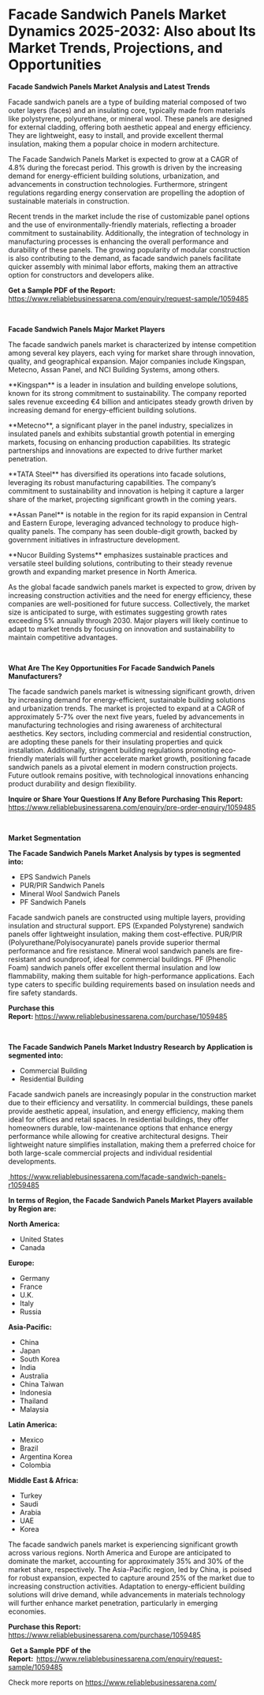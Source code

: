 <p><h1>Facade Sandwich Panels Market Dynamics 2025-2032: Also about Its Market Trends, Projections, and Opportunities</h1></p><p><strong>Facade Sandwich Panels Market Analysis and Latest Trends</strong></p>
<p><p>Facade sandwich panels are a type of building material composed of two outer layers (faces) and an insulating core, typically made from materials like polystyrene, polyurethane, or mineral wool. These panels are designed for external cladding, offering both aesthetic appeal and energy efficiency. They are lightweight, easy to install, and provide excellent thermal insulation, making them a popular choice in modern architecture.</p><p>The Facade Sandwich Panels Market is expected to grow at a CAGR of 4.8% during the forecast period. This growth is driven by the increasing demand for energy-efficient building solutions, urbanization, and advancements in construction technologies. Furthermore, stringent regulations regarding energy conservation are propelling the adoption of sustainable materials in construction.</p><p>Recent trends in the market include the rise of customizable panel options and the use of environmentally-friendly materials, reflecting a broader commitment to sustainability. Additionally, the integration of technology in manufacturing processes is enhancing the overall performance and durability of these panels. The growing popularity of modular construction is also contributing to the demand, as facade sandwich panels facilitate quicker assembly with minimal labor efforts, making them an attractive option for constructors and developers alike.</p></p>
<p><strong>Get a Sample PDF of the Report:&nbsp;</strong> <a href="https://www.reliablebusinessarena.com/enquiry/request-sample/1059485?utm_campaign=3272&utm_medium=2&utm_source=Github&utm_content=ia&utm_term=01042025&utm_id=facade-sandwich-panels">https://www.reliablebusinessarena.com/enquiry/request-sample/1059485</a></p>
<p>&nbsp;</p>
<p><strong>Facade Sandwich Panels Major Market Players</strong></p>
<p><p>The facade sandwich panels market is characterized by intense competition among several key players, each vying for market share through innovation, quality, and geographical expansion. Major companies include Kingspan, Metecno, Assan Panel, and NCI Building Systems, among others.</p><p>**Kingspan** is a leader in insulation and building envelope solutions, known for its strong commitment to sustainability. The company reported sales revenue exceeding €4 billion and anticipates steady growth driven by increasing demand for energy-efficient building solutions.</p><p>**Metecno**, a significant player in the panel industry, specializes in insulated panels and exhibits substantial growth potential in emerging markets, focusing on enhancing production capabilities. Its strategic partnerships and innovations are expected to drive further market penetration.</p><p>**TATA Steel** has diversified its operations into facade solutions, leveraging its robust manufacturing capabilities. The company’s commitment to sustainability and innovation is helping it capture a larger share of the market, projecting significant growth in the coming years.</p><p>**Assan Panel** is notable in the region for its rapid expansion in Central and Eastern Europe, leveraging advanced technology to produce high-quality panels. The company has seen double-digit growth, backed by government initiatives in infrastructure development.</p><p>**Nucor Building Systems** emphasizes sustainable practices and versatile steel building solutions, contributing to their steady revenue growth and expanding market presence in North America.</p><p>As the global facade sandwich panels market is expected to grow, driven by increasing construction activities and the need for energy efficiency, these companies are well-positioned for future success. Collectively, the market size is anticipated to surge, with estimates suggesting growth rates exceeding 5% annually through 2030. Major players will likely continue to adapt to market trends by focusing on innovation and sustainability to maintain competitive advantages.</p></p>
<p>&nbsp;</p>
<p><strong>What Are The Key Opportunities For Facade Sandwich Panels Manufacturers?</strong></p>
<p><p>The facade sandwich panels market is witnessing significant growth, driven by increasing demand for energy-efficient, sustainable building solutions and urbanization trends. The market is projected to expand at a CAGR of approximately 5-7% over the next five years, fueled by advancements in manufacturing technologies and rising awareness of architectural aesthetics. Key sectors, including commercial and residential construction, are adopting these panels for their insulating properties and quick installation. Additionally, stringent building regulations promoting eco-friendly materials will further accelerate market growth, positioning facade sandwich panels as a pivotal element in modern construction projects. Future outlook remains positive, with technological innovations enhancing product durability and design flexibility.</p></p>
<p><strong>Inquire or Share Your Questions If Any Before Purchasing This Report:</strong> <a href="https://www.reliablebusinessarena.com/enquiry/pre-order-enquiry/1059485?utm_campaign=3272&utm_medium=2&utm_source=Github&utm_content=ia&utm_term=01042025&utm_id=facade-sandwich-panels">https://www.reliablebusinessarena.com/enquiry/pre-order-enquiry/1059485</a></p>
<p>&nbsp;</p>
<p><strong>Market Segmentation</strong></p>
<p><strong>The Facade Sandwich Panels Market Analysis by types is segmented into:</strong></p>
<p><ul><li>EPS Sandwich Panels</li><li>PUR/PIR Sandwich Panels</li><li>Mineral Wool Sandwich Panels</li><li>PF Sandwich Panels</li></ul></p>
<p><p>Facade sandwich panels are constructed using multiple layers, providing insulation and structural support. EPS (Expanded Polystyrene) sandwich panels offer lightweight insulation, making them cost-effective. PUR/PIR (Polyurethane/Polyisocyanurate) panels provide superior thermal performance and fire resistance. Mineral wool sandwich panels are fire-resistant and soundproof, ideal for commercial buildings. PF (Phenolic Foam) sandwich panels offer excellent thermal insulation and low flammability, making them suitable for high-performance applications. Each type caters to specific building requirements based on insulation needs and fire safety standards.</p></p>
<p><strong>Purchase this Report:&nbsp;</strong><a href="https://www.reliablebusinessarena.com/purchase/1059485?utm_campaign=3272&utm_medium=2&utm_source=Github&utm_content=ia&utm_term=01042025&utm_id=facade-sandwich-panels">https://www.reliablebusinessarena.com/purchase/1059485</a></p>
<p>&nbsp;</p>
<p><strong>The Facade Sandwich Panels Market Industry Research by Application is segmented into:</strong></p>
<p><ul><li>Commercial Building</li><li>Residential Building</li></ul></p>
<p><p>Facade sandwich panels are increasingly popular in the construction market due to their efficiency and versatility. In commercial buildings, these panels provide aesthetic appeal, insulation, and energy efficiency, making them ideal for offices and retail spaces. In residential buildings, they offer homeowners durable, low-maintenance options that enhance energy performance while allowing for creative architectural designs. Their lightweight nature simplifies installation, making them a preferred choice for both large-scale commercial projects and individual residential developments.</p></p>
<p><a href="https://www.reliablebusinessarena.com/facade-sandwich-panels-r1059485?utm_campaign=3272&utm_medium=2&utm_source=Github&utm_content=ia&utm_term=01042025&utm_id=facade-sandwich-panels">&nbsp;https://www.reliablebusinessarena.com/facade-sandwich-panels-r1059485</a></p>
<p><strong>In terms of Region, the Facade Sandwich Panels Market Players available by Region are:</strong></p>
<p>
    <p> <strong> North America: </strong>
        <ul>
            <li>United States</li>
            <li>Canada</li>
        </ul>
        </p> 
    <p> <strong> Europe: </strong>
        <ul>
            <li>Germany</li>
            <li>France</li>
            <li>U.K.</li>
            <li>Italy</li>
            <li>Russia</li>
        </ul>
        </p> 
    <p> <strong> Asia-Pacific: </strong>
        <ul>
            <li>China</li>
            <li>Japan</li>
            <li>South Korea</li>
            <li>India</li>
            <li>Australia</li>
            <li>China Taiwan</li>
            <li>Indonesia</li>
            <li>Thailand</li>
            <li>Malaysia</li>
        </ul>
        </p> 
    <p> <strong> Latin America: </strong>
        <ul>
            <li>Mexico</li>
            <li>Brazil</li>
            <li>Argentina Korea</li>
            <li>Colombia</li>
        </ul>
        </p> 
    <p> <strong> Middle East & Africa: </strong>
        <ul>
            <li>Turkey</li>
            <li>Saudi</li>
            <li>Arabia</li>
            <li>UAE</li>
            <li>Korea</li>
        </ul>
    </p>
    </p>
<p><p>The facade sandwich panels market is experiencing significant growth across various regions. North America and Europe are anticipated to dominate the market, accounting for approximately 35% and 30% of the market share, respectively. The Asia-Pacific region, led by China, is poised for robust expansion, expected to capture around 25% of the market due to increasing construction activities. Adaptation to energy-efficient building solutions will drive demand, while advancements in materials technology will further enhance market penetration, particularly in emerging economies.</p></p>
<p><strong>Purchase this Report: </strong><a href="https://www.reliablebusinessarena.com/purchase/1059485?utm_campaign=3272&utm_medium=2&utm_source=Github&utm_content=ia&utm_term=01042025&utm_id=facade-sandwich-panels">https://www.reliablebusinessarena.com/purchase/1059485</a></p>
<p>&nbsp;<strong>Get a Sample PDF of the Report:&nbsp;&nbsp;</strong><a href="https://www.reliablebusinessarena.com/enquiry/request-sample/1059485?utm_campaign=3272&utm_medium=2&utm_source=Github&utm_content=ia&utm_term=01042025&utm_id=facade-sandwich-panels">https://www.reliablebusinessarena.com/enquiry/request-sample/1059485</a></p>
<p><strong></strong></p>
<p>Check more reports on <a href="https://www.reliablebusinessarena.com/?utm_campaign=3272&utm_medium=2&utm_source=Github&utm_content=ia&utm_term=01042025&utm_id=facade-sandwich-panels">https://www.reliablebusinessarena.com/</a></p>